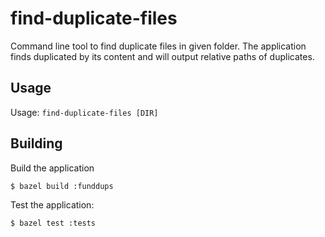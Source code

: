# find-duplicate-files

Command line tool to find duplicate files in given folder. The application finds duplicated by its content 
and will output relative paths of duplicates.

## Usage

Usage:
`find-duplicate-files [DIR]`

## Building

Build the application

`$ bazel build :funddups`

Test the application:

`$ bazel test :tests`